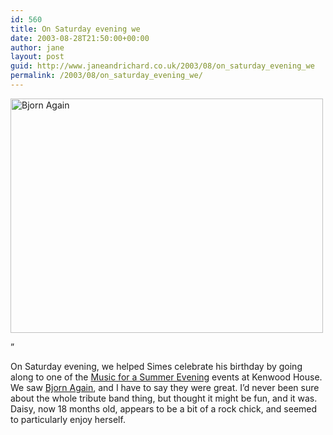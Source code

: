 ```yaml
---
id: 560
title: On Saturday evening we
date: 2003-08-28T21:50:00+00:00
author: jane
layout: post
guid: http://www.janeandrichard.co.uk/2003/08/on_saturday_evening_we
permalink: /2003/08/on_saturday_evening_we/
---
```

<img src="http://v1.janeandrichard.co.uk/blog/img/180_8082-500x375.JPG" width="500" height="375" alt="Bjorn Again" />

&#8221;

On Saturday evening, we helped Simes celebrate his birthday by going along to one of the [Music for a Summer Evening](http://www.picnicconcerts.com/start/default.asp) events at Kenwood House. We saw [Bjorn Again](http://www.bjornagain.com/), and I have to say they were great. I&#8217;d never been sure about the whole tribute band thing, but thought it might be fun, and it was. Daisy, now 18 months old, appears to be a bit of a rock chick, and seemed to particularly enjoy herself.
